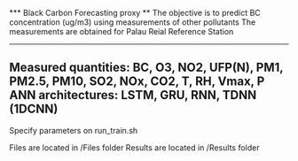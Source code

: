 *** Black Carbon Forecasting proxy **
The objective is to predict BC concentration (ug/m3) using measurements of other pollutants
The measurements are obtained for Palau Reial Reference Station

---
Measured quantities: BC, O3, NO2, UFP(N), PM1, PM2.5, PM10, SO2, NOx, CO2, T, RH, Vmax, P
ANN architectures: LSTM, GRU, RNN, TDNN (1DCNN)
---

Specify parameters on run_train.sh

Files are located in /Files folder
Results are located in /Results folder

